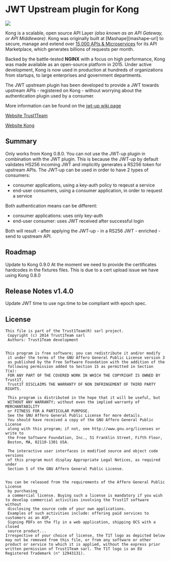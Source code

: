 # JWT Upstream plugin for Kong
[![][t1t-logo]][Trust1Team-url]

Kong is a scalable, open source API Layer *(also known as an API Gateway, or
API Middleware)*. Kong was originally built at [Mashape][mashape-url] to
secure, manage and extend over [15,000 APIs &
Microservices](http://stackshare.io/mashape/how-mashape-manages-over-15000-apis-and-microservices)
for its API Marketplace, which generates billions of requests per month.

Backed by the battle-tested **NGINX** with a focus on high performance, Kong
was made available as an open-source platform in 2015. Under active
development, Kong is now used in production at hundreds of organizations from
startups, to large enterprises and government departments.

The JWT upstream plugin has been developed to provide a JWT towards upstream APIs - registered on Kong - without worrying about the authentication plugin used by a consumer.

More information can be found on the [jwt-up wiki page][jwt-up-doc]

[Website Trust1Team][Trust1Team-url]

[Website Kong][kong-url]

## Summary

Only works from Kong 0.8.0.
You can not use the JWT-up plugin in combination with the JWT plugin. This is because the JWT-up by default validates HS256 incoming JWT and implicitly generates a RS256 token for upstream APIs.
The JWT-up can be used in order to have 2 types of consumers:
- consumer applications, using a key-auth policy to reqeust a service
- end-user consumers, using a consumer application, in order to request a service

Both authentication means can be different:
- consumer applications: uses only key-auth
- end-user consumer: uses JWT received after successful login

Both will result - after applying the JWT-up - in a RS256 JWT - enriched - send to upstream API.

## Roadmap

Update to Kong 0.9.0
At the moment we need to provide the certificates hardcodes in the fixtures files. 
This is due to a cert upload issue we have using Kong 0.8.0

## Release Notes v1.4.0
Update JWT time to use ngx.time to be compliant with epoch spec.


## License

```
This file is part of the Trust1Team(R) sarl project.
 Copyright (c) 2014 Trust1Team sarl
 Authors: Trust1Team development

 
This program is free software; you can redistribute it and/or modify
 it under the terms of the GNU Affero General Public License version 3
 as published by the Free Software Foundation with the addition of the
 following permission added to Section 15 as permitted in Section 7(a):
 FOR ANY PART OF THE COVERED WORK IN WHICH THE COPYRIGHT IS OWNED BY Trust1T,
 Trust1T DISCLAIMS THE WARRANTY OF NON INFRINGEMENT OF THIRD PARTY RIGHTS.

 This program is distributed in the hope that it will be useful, but
 WITHOUT ANY WARRANTY; without even the implied warranty of MERCHANTABILITY
 or FITNESS FOR A PARTICULAR PURPOSE.
 See the GNU Affero General Public License for more details.
 You should have received a copy of the GNU Affero General Public License
 along with this program; if not, see http://www.gnu.org/licenses or write to
 the Free Software Foundation, Inc., 51 Franklin Street, Fifth Floor,
 Boston, MA, 02110-1301 USA.

 The interactive user interfaces in modified source and object code versions
 of this program must display Appropriate Legal Notices, as required under
 Section 5 of the GNU Affero General Public License.

 
You can be released from the requirements of the Affero General Public License
 by purchasing
 a commercial license. Buying such a license is mandatory if you wish to develop commercial activities involving the Trust1T software without
 disclosing the source code of your own applications.
 Examples of such activities include: offering paid services to customers as an ASP,
 Signing PDFs on the fly in a web application, shipping OCS with a closed
 source product...
Irrespective of your choice of license, the T1T logo as depicted below may not be removed from this file, or from any software or other product or service to which it is applied, without the express prior written permission of Trust1Team sarl. The T1T logo is an EU Registered Trademark (n° 12943131).
```

[kong-url]: https://getkong.org/
[Trust1Team-url]: http://trust1team.com
[t1t-logo]: http://imgur.com/lukAaxx.png
[jwt-up-doc]: https://trust1t.atlassian.net/wiki/pages/viewpage.action?pageId=74547210